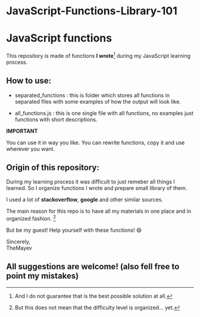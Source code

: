 # JavaScript-Functions-Library-101

# JavaScript functions 

This repository is made of functions **I wrote**[^1] during my JavaScript learning process. 

## How to use: 

- separated_functions : this is folder which stores all functions in separated
files with some examples of how the output will look like. 

- all_functions.js : this is one single file with all functions, no examples 
just functions with short descriptions. 

**IMPORTANT** 

You can use it in way you like. You can rewrite functions, copy it and use 
wherever you want. 

##  Origin of this repository: 

During my learning process it was difficult to just remeber all things I learned.
So I organize functions I wrote and prepare small library of them. 

I used a lot of **stackoverflow**, **google** and other similar sources. 

The main reason for this repo is to have all my materials in one place and 
in organized fashion. [^2]

But be my guest! Help yourself with these functions! :smile:

Sincerely,\
TheMayev



All suggestions are welcome! (also fell free to point my mistakes)
---
[^1]: And I do not guarantee that is the best possible solution at all. 
[^2]: But this does not mean that the difficulty level is organized... yet. 